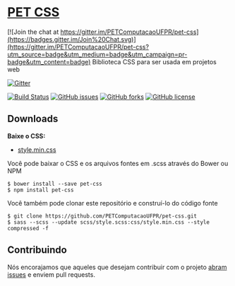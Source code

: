 # [PET CSS](http://petcomputacaoufpr.github.io/pet-css/)

[![Join the chat at https://gitter.im/PETComputacaoUFPR/pet-css](https://badges.gitter.im/Join%20Chat.svg)](https://gitter.im/PETComputacaoUFPR/pet-css?utm_source=badge&utm_medium=badge&utm_campaign=pr-badge&utm_content=badge)
Biblioteca CSS para ser usada em projetos web

[![Gitter](https://badges.gitter.im/Join%20Chat.svg)](https://gitter.im/PETComputacaoUFPR/pet-css?utm_source=badge&utm_medium=badge&utm_campaign=pr-badge)

[![Build Status](https://travis-ci.org/PETComputacaoUFPR/pet-css.svg?branch=master)](https://travis-ci.org/PETComputacaoUFPR/pet-css)
[![GitHub issues](https://img.shields.io/github/issues/PETComputacaoUFPR/pet-css.svg?style=flat-square)](https://github.com/PETComputacaoUFPR/pet-css/issues)
[![GitHub forks](https://img.shields.io/github/forks/PETComputacaoUFPR/pet-css.svg?style=flat-square)](https://github.com/PETComputacaoUFPR/pet-css/network)
[![GitHub license](https://img.shields.io/badge/license-MIT-blue.svg?style=flat-square)](https://raw.githubusercontent.com/PETComputacaoUFPR/pet-css/master/LICENSE.md)

## Downloads

**Baixe o CSS:**
* [style.min.css](https://raw.githubusercontent.com/PETComputacaoUFPR/pet-css/master/css/style.min.css)

Você pode baixar o CSS e os arquivos fontes em .scss através do Bower ou NPM

```shell
$ bower install --save pet-css
$ npm install pet-css
```

Você também pode clonar este repositório e construí-lo do código fonte

```shell
$ git clone https://github.com/PETComputacaoUFPR/pet-css.git
$ sass --scss --update scss/style.scss:css/style.min.css --style compressed -f
```

## Contribuindo
Nós encorajamos que aqueles que desejam contribuir com o projeto [abram issues](https://github.com/PETComputacaoUFPR/pet-css/issues) e enviem pull requests.
